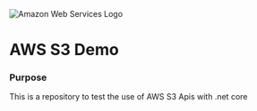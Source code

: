 <div>
<img src="https://www.google.com/url?sa=i&url=https%3A%2F%2Fwww.pngwing.com%2Fen%2Ffree-png-ditaq&psig=AOvVaw313PKOspqZnXZb5ch88hZI&ust=1632060119147000&source=images&cd=vfe&ved=0CAsQjRxqFwoTCPiBi_LXiPMCFQAAAAAdAAAAABAD" alt="Amazon Web Services Logo" />
</div>
<h1>AWS S3 Demo </h1>

<h3>Purpose</h3>
<p>This is a repository to test the use of AWS S3 Apis with .net core</p>
